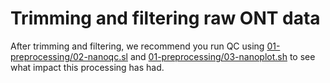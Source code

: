 # Trimming and filtering raw ONT data

After trimming and filtering, we recommend you run QC using [01-preprocessing/02-nanoqc.sl](https://github.com/natforsdick/GA-High-quality-genomes/blob/patch-3/R%C4%81t%C4%81-Moehau/genome-assembly-annotation/01-preprocessing/02-nanoqc.sl) and [01-preprocessing/03-nanoplot.sh](https://github.com/natforsdick/GA-High-quality-genomes/blob/patch-3/R%C4%81t%C4%81-Moehau/genome-assembly-annotation/01-preprocessing/03-nanoplot.sh) to see what impact this processing has had.
